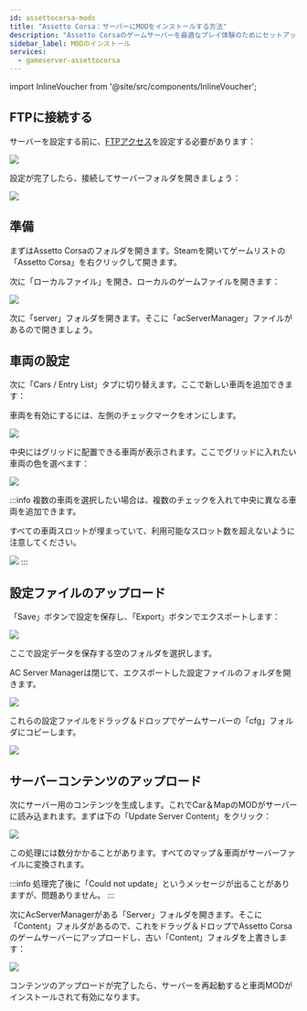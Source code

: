 ```yaml
---
id: assettocorsa-mods
title: "Assetto Corsa：サーバーにMODをインストールする方法"
description: "Assetto Corsaのゲームサーバーを最適なプレイ体験のためにセットアップ＆カスタマイズする方法をチェック → 今すぐ詳しく見る"
sidebar_label: MODのインストール
services:
  - gameserver-assettocorsa
---
```


import InlineVoucher from '@site/src/components/InlineVoucher';

<InlineVoucher />

## FTPに接続する

サーバーを設定する前に、[FTPアクセス](gameserver-ftpaccess.md)を設定する必要があります：

![](https://screensaver01.zap-hosting.com/index.php/s/gcojCfR2L8Mt5gg/preview)

設定が完了したら、接続してサーバーフォルダを開きましょう：

![](https://screensaver01.zap-hosting.com/index.php/s/eSDXfR8HS6eDC6g/preview)


## 準備

まずはAssetto Corsaのフォルダを開きます。Steamを開いてゲームリストの「Assetto Corsa」を右クリックして開きます。

次に「ローカルファイル」を開き、ローカルのゲームファイルを開きます：

![](https://screensaver01.zap-hosting.com/index.php/s/A8PqgJEGHnc72Xe/preview)

次に「server」フォルダを開きます。そこに「acServerManager」ファイルがあるので開きましょう。



## 車両の設定

次に「Cars / Entry List」タブに切り替えます。ここで新しい車両を追加できます：


車両を有効にするには、左側のチェックマークをオンにします。

![](https://screensaver01.zap-hosting.com/index.php/s/3M7QKxcEEBEEKfw/preview)

中央にはグリッドに配置できる車両が表示されます。ここでグリッドに入れたい車両の色を選べます：

![](https://screensaver01.zap-hosting.com/index.php/s/7WbYdxJk8TJEDc3/preview)

:::info
複数の車両を選択したい場合は、複数のチェックを入れて中央に異なる車両を追加できます。

すべての車両スロットが埋まっていて、利用可能なスロット数を超えないように注意してください。

![](https://screensaver01.zap-hosting.com/index.php/s/ogiaNKsGJZjWK2p/preview)
:::


## 設定ファイルのアップロード

「Save」ボタンで設定を保存し、「Export」ボタンでエクスポートします：

![](https://screensaver01.zap-hosting.com/index.php/s/DcJLfNGYtpmRjSz/preview)

ここで設定データを保存する空のフォルダを選択します。

AC Server Managerは閉じて、エクスポートした設定ファイルのフォルダを開きます。

![](https://screensaver01.zap-hosting.com/index.php/s/cRYG4yspGbzpnHH/preview)

これらの設定ファイルをドラッグ＆ドロップでゲームサーバーの「cfg」フォルダにコピーします。

![](https://screensaver01.zap-hosting.com/index.php/s/56pgFoDj9KQyBX2/preview)



## サーバーコンテンツのアップロード

次にサーバー用のコンテンツを生成します。これでCar＆MapのMODがサーバーに読み込まれます。まずは下の「Update Server Content」をクリック：

![](https://screensaver01.zap-hosting.com/index.php/s/dRg5xoxcrNcCK9r/preview)

この処理には数分かかることがあります。すべてのマップ＆車両がサーバーファイルに変換されます。

:::info
処理完了後に「Could not update」というメッセージが出ることがありますが、問題ありません。
:::

次にAcServerManagerがある「Server」フォルダを開きます。そこに「Content」フォルダがあるので、これをドラッグ＆ドロップでAssetto Corsaのゲームサーバーにアップロードし、古い「Content」フォルダを上書きします：

![](https://screensaver01.zap-hosting.com/index.php/s/dfDYjZjADkpfdDc/preview)

コンテンツのアップロードが完了したら、サーバーを再起動すると車両MODがインストールされて有効になります。

<InlineVoucher />